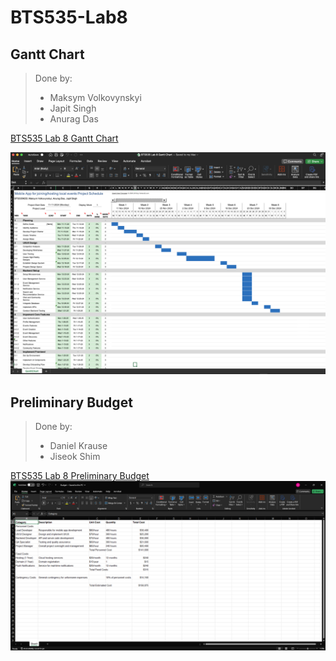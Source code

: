 # BTS535-Lab8

## Gantt Chart

> Done by:
> - Maksym Volkovynskyi
> - Japit Singh
> - Anurag Das

[BTS535 Lab 8 Gantt Chart](BTS535_Lab_8_Gantt_Chart.xlsx)

![alt text](gantt_chart_preview.png)


## Preliminary Budget

> Done by:
> - Daniel Krause
> - Jiseok Shim

[BTS535 Lab 8 Preliminary Budget](Budget.xlsx)
![alt text](Preliminary_Budget.png)
